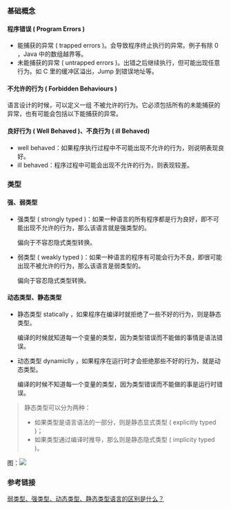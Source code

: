 ### 基础概念

#### 程序错误 ( Program Errors )

* 能捕获的异常 ( trapped errors )。会导致程序终止执行的异常。例子有除 0 ，Java 中的数组越界等。
* 未能捕获的异常 ( untrapped errors )。出错之后继续执行，但可能出现任意行为。如 C 里的缓冲区溢出，Jump 到错误地址等。

#### 不允许的行为 ( Forbidden Behaviours )

语言设计的时候，可以定义一组 不被允许的行为。它必须包括所有的未能捕获的异常，也有可能会包括以下能捕获的异常。

#### 良好行为 ( Well Behaved )、不良行为 ( ill Behaved) 

* well behaved：如果程序执行过程中不可能出现不允许的行为，则说明表现良好。
* ill behaved：程序过程中可能会出现不允许的行为，则表现较差。

### 类型

#### 强、弱类型

* 强类型 ( strongly typed )：如果一种语言的所有程序都是行为良好，即不可能出现不允许的行为，那么该语言就是强类型的。

  偏向于不容忍隐式类型转换。

* 弱类型 ( weakly typed )：如果一种语言的程序有可能会行为不良，即很可能出现不被允许的行为，那么该语言是弱类型的。

  偏向于容忍隐式类型转换。

#### 动态类型、静态类型

* 静态类型 statically ，如果程序在编译时就拒绝了一些不好的行为，则是静态类型。

  编译的时候就知道每一个变量的类型，因为类型错误而不能做的事情是语法错误。

* 动态类型 dynamiclly ，如果程序在运行时才会拒绝那些不好的行为，就是动态类型。

  编译的时候不知道每一个变量的类型，因为类型错误而不能做的事是运行时错误。

> 静态类型可以分为两种：
>
> * 如果类型是语言语法的一部分，则是静态显式类型 ( explicitly typed )；
> * 如果类型通过编译时推导，那么则是静态隐式类型 ( implicity typed )。



图：![](https://pic4.zhimg.com/80/b0aeb7ffd1667b9162e5329154d43777_hd.png)



### 参考链接

[弱类型、强类型、动态类型、静态类型语言的区别是什么？](https://www.zhihu.com/question/19918532)